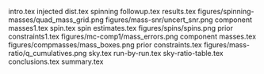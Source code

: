 intro.tex
injected dist.tex
spinning followup.tex
results.tex
figures/spinning-masses/quad_mass_grid.png
figures/mass-snr/uncert_snr.png
component masses1.tex
spin.tex
spin estimates.tex
figures/spins/spins.png
prior constraints1.tex
figures/mc-comp1/mass_errors.png
component masses.tex
figures/compmasses/mass_boxes.png
prior constraints.tex
figures/mass-ratio/q_cumulatives.png
sky.tex
run-by-run.tex
sky-ratio-table.tex
conclusions.tex
summary.tex
